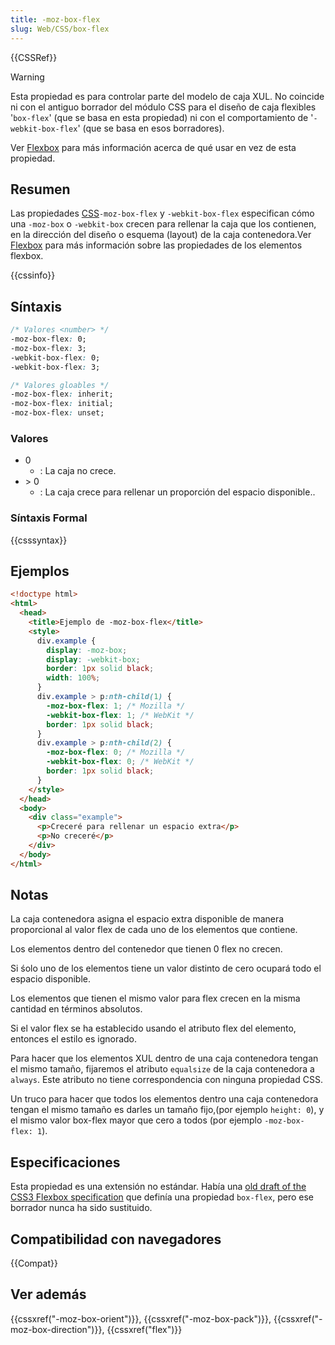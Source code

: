 ```yaml
---
title: -moz-box-flex
slug: Web/CSS/box-flex
---
```


{{CSSRef}}

> [!WARNING]
> Esta propiedad es para controlar parte del modelo de caja XUL. No coincide ni con el antiguo borrador del módulo CSS para el diseño de caja flexibles '`box-flex`' (que se basa en esta propiedad) ni con el comportamiento de '`-webkit-box-flex`' (que se basa en esos borradores).

Ver [Flexbox](/es/docs/Web/CSS/CSS_flexible_box_layout/Basic_concepts_of_flexbox) para más información acerca de qué usar en vez de esta propiedad.

## Resumen

Las propiedades [CSS](/es/docs/Web/CSS)`-moz-box-flex` y `-webkit-box-flex` especifican cómo una `-moz-box` o `-webkit-box` crecen para rellenar la caja que los contienen, en la dirección del diseño o esquema (layout) de la caja contenedora.Ver [Flexbox](/es/docs/Web/CSS/CSS_flexible_box_layout/Basic_concepts_of_flexbox) para más información sobre las propiedades de los elementos flexbox.

{{cssinfo}}

## Síntaxis

```css
/* Valores <number> */
-moz-box-flex: 0;
-moz-box-flex: 3;
-webkit-box-flex: 0;
-webkit-box-flex: 3;

/* Valores gloables */
-moz-box-flex: inherit;
-moz-box-flex: initial;
-moz-box-flex: unset;
```

### Valores

- 0
  - : La caja no crece.
- \> 0
  - : La caja crece para rellenar un proporción del espacio disponible..

### Síntaxis Formal

{{csssyntax}}

## Ejemplos

```html
<!doctype html>
<html>
  <head>
    <title>Ejemplo de -moz-box-flex</title>
    <style>
      div.example {
        display: -moz-box;
        display: -webkit-box;
        border: 1px solid black;
        width: 100%;
      }
      div.example > p:nth-child(1) {
        -moz-box-flex: 1; /* Mozilla */
        -webkit-box-flex: 1; /* WebKit */
        border: 1px solid black;
      }
      div.example > p:nth-child(2) {
        -moz-box-flex: 0; /* Mozilla */
        -webkit-box-flex: 0; /* WebKit */
        border: 1px solid black;
      }
    </style>
  </head>
  <body>
    <div class="example">
      <p>Creceré para rellenar un espacio extra</p>
      <p>No creceré</p>
    </div>
  </body>
</html>
```

## Notas

La caja contenedora asigna el espacio extra disponible de manera proporcional al valor flex de cada uno de los elementos que contiene.

Los elementos dentro del contenedor que tienen 0 flex no crecen.

Si śolo uno de los elementos tiene un valor distinto de cero ocupará todo el espacio disponible.

Los elementos que tienen el mismo valor para flex crecen en la misma cantidad en términos absolutos.

Si el valor flex se ha establecido usando el atributo flex del elemento, entonces el estilo es ignorado.

Para hacer que los elementos XUL dentro de una caja contenedora tengan el mismo tamaño, fijaremos el atributo `equalsize` de la caja contenedora a `always`. Este atributo no tiene correspondencia con ninguna propiedad CSS.

Un truco para hacer que todos los elementos dentro una caja contenedora tengan el mismo tamaño es darles un tamaño fijo,(por ejemplo `height: 0`), y el mismo valor box-flex mayor que cero a todos (por ejemplo `-moz-box-flex: 1`).

## Especificaciones

Esta propiedad es una extensión no estándar. Había una [old draft of the CSS3 Flexbox specification](https://www.w3.org/TR/2009/WD-css3-flexbox-20090723/) que definía una propiedad `box-flex`, pero ese borrador nunca ha sido sustituido.

## Compatibilidad con navegadores

{{Compat}}

## Ver además

{{cssxref("-moz-box-orient")}}, {{cssxref("-moz-box-pack")}}, {{cssxref("-moz-box-direction")}}, {{cssxref("flex")}}
